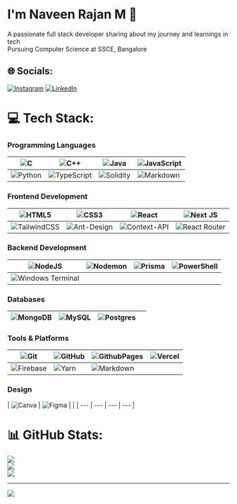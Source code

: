 # I'm Naveen Rajan M 🚀

A passionate full stack developer sharing about my journey and learnings in tech<br/>
Pursuing Computer Science at SSCE, Bangalore<br/>

## 🌐 Socials:
[![Instagram](https://img.shields.io/badge/Instagram-%23E4405F.svg?logo=Instagram&logoColor=white)](https://instagram.com/naveen_rajan_m) 
[![LinkedIn](https://img.shields.io/badge/LinkedIn-%230077B5.svg?logo=linkedin&logoColor=white)](https://www.linkedin.com/in/naveen-rajan-m-60361a259?utm_source=share&utm_campaign=share_via&utm_content=profile&utm_medium=android_app) 

# 💻 Tech Stack:

### Programming Languages

| ![C](https://img.shields.io/badge/c-%2300599C.svg?style=for-the-badge&logo=c&logoColor=white) | ![C++](https://img.shields.io/badge/c++-%2300599C.svg?style=for-the-badge&logo=c%2B%2B&logoColor=white) | ![Java](https://img.shields.io/badge/java-%23ED8B00.svg?style=for-the-badge&logo=openjdk&logoColor=white) | ![JavaScript](https://img.shields.io/badge/javascript-%23323330.svg?style=for-the-badge&logo=javascript&logoColor=%23F7DF1E) |
| --- | --- | --- | --- |
| ![Python](https://img.shields.io/badge/python-3670A0?style=for-the-badge&logo=python&logoColor=ffdd54) | ![TypeScript](https://img.shields.io/badge/typescript-%23007ACC.svg?style=for-the-badge&logo=typescript&logoColor=white) | ![Solidity](https://img.shields.io/badge/Solidity-%23363636.svg?style=for-the-badge&logo=solidity&logoColor=white) | ![Markdown](https://img.shields.io/badge/markdown-%23000000.svg?style=for-the-badge&logo=markdown&logoColor=white) |

### Frontend Development 
| ![HTML5](https://img.shields.io/badge/html5-%23E34F26.svg?style=for-the-badge&logo=html5&logoColor=white) | ![CSS3](https://img.shields.io/badge/css3-%231572B6.svg?style=for-the-badge&logo=css3&logoColor=white) | ![React](https://img.shields.io/badge/react-%2320232a.svg?style=for-the-badge&logo=react&logoColor=%2361DAFB) | ![Next JS](https://img.shields.io/badge/Next-black?style=for-the-badge&logo=next.js&logoColor=white) |
| --- | --- | --- | --- |
| ![TailwindCSS](https://img.shields.io/badge/tailwindcss-%2338B2AC.svg?style=for-the-badge&logo=tailwind-css&logoColor=white) | ![Ant-Design](https://img.shields.io/badge/-AntDesign-%230170FE?style=for-the-badge&logo=ant-design&logoColor=white) | ![Context-API](https://img.shields.io/badge/Context--Api-000000?style=for-the-badge&logo=react) | ![React Router](https://img.shields.io/badge/React_Router-CA4245?style=for-the-badge&logo=react-router&logoColor=white) |

### Backend Development
| ![NodeJS](https://img.shields.io/badge/node.js-6DA55F?style=for-the-badge&logo=node.js&logoColor=white) | ![Nodemon](https://img.shields.io/badge/NODEMON-%23323330.svg?style=for-the-badge&logo=nodemon&logoColor=%BBDEAD) | ![Prisma](https://img.shields.io/badge/Prisma-3982CE?style=for-the-badge&logo=Prisma&logoColor=white) | ![PowerShell](https://img.shields.io/badge/PowerShell-%235391FE.svg?style=for-the-badge&logo=powershell&logoColor=white) |
| --- | --- | --- | --- |
| ![Windows Terminal](https://img.shields.io/badge/Windows%20Terminal-%234D4D4D.svg?style=for-the-badge&logo=windows-terminal&logoColor=white) |

### Databases
| ![MongoDB](https://img.shields.io/badge/MongoDB-%234ea94b.svg?style=for-the-badge&logo=mongodb&logoColor=white) | ![MySQL](https://img.shields.io/badge/mysql-4479A1.svg?style=for-the-badge&logo=mysql&logoColor=white) | ![Postgres](https://img.shields.io/badge/postgres-%23316192.svg?style=for-the-badge&logo=postgresql&logoColor=white) |  |
| --- | --- | --- | --- |

### Tools & Platforms
| ![Git](https://img.shields.io/badge/git-%23F05033.svg?style=for-the-badge&logo=git&logoColor=white) | ![GitHub](https://img.shields.io/badge/github-%23121011.svg?style=for-the-badge&logo=github&logoColor=white) | ![GithubPages](https://img.shields.io/badge/github%20pages-121013?style=for-the-badge&logo=github&logoColor=white) | ![Vercel](https://img.shields.io/badge/vercel-%23000000.svg?style=for-the-badge&logo=vercel&logoColor=white) |
| --- | --- | --- | --- |
| ![Firebase](https://img.shields.io/badge/firebase-%23039BE5.svg?style=for-the-badge&logo=firebase) | ![Yarn](https://img.shields.io/badge/yarn-%232C8EBB.svg?style=for-the-badge&logo=yarn&logoColor=white) | ![Markdown](https://img.shields.io/badge/markdown-%23000000.svg?style=for-the-badge&logo=markdown&logoColor=white) | |

### Design 
| ![Canva](https://img.shields.io/badge/Canva-%2300C4CC.svg?style=for-the-badge&logo=Canva&logoColor=white) | ![Figma](https://img.shields.io/badge/figma-%23F24E1E.svg?style=for-the-badge&logo=figma&logoColor=white) | |
| --- | --- | --- | --- | 


# 📊 GitHub Stats: 
![](https://github-readme-stats.vercel.app/api?username=naveen-2111-dev&theme=dark&hide_border=false&include_all_commits=false&count_private=false)<br/>
![](https://github-readme-streak-stats.herokuapp.com/?user=naveen-2111-dev&theme=dark&hide_border=false)<br/>
![](https://github-readme-stats.vercel.app/api/top-langs/?username=naveen-2111-dev&theme=dark&hide_border=false&include_all_commits=false&count_private=false&layout=compact)

---
[![](https://visitcount.itsvg.in/api?id=naveen-2111-dev&icon=0&color=0)](https://visitcount.itsvg.in)
